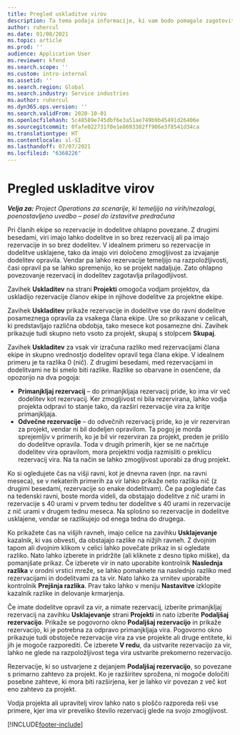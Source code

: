 ```yaml
---
title: Pregled uskladitve virov
description: Ta tema podaja informacije, ki vam bodo pomagale zagotoviti, da so rezervacije virov in dodelitve za projekte poravnane.
author: ruhercul
ms.date: 01/08/2021
ms.topic: article
ms.prod: ''
audience: Application User
ms.reviewer: kfend
ms.search.scope: ''
ms.custom: intro-internal
ms.assetid: ''
ms.search.region: Global
ms.search.industry: Service industries
ms.author: ruhercul
ms.dyn365.ops.version: ''
ms.search.validFrom: 2020-10-01
ms.openlocfilehash: 5c48589e745dbf6e3a51ae749b9b45491d26406e
ms.sourcegitcommit: 0fafe022731f0e1e8693382ff906e3f8541d34ca
ms.translationtype: HT
ms.contentlocale: sl-SI
ms.lasthandoff: 07/07/2021
ms.locfileid: "6368226"
---
```

# <a name="resource-reconciliation-overview"></a>Pregled uskladitve virov

_**Velja za:** Project Operations za scenarije, ki temeljijo na virih/nezalogi, poenostavljeno uvedbo – posel do izstavitve predračuna_

Pri članih ekipe so rezervacije in dodelitve ohlapno povezane. Z drugimi besedami, viri imajo lahko dodelitve in so brez rezervacij ali pa imajo rezervacije in so brez dodelitev. V idealnem primeru so rezervacije in dodelitve usklajene, tako da imajo viri določeno zmogljivost za izvajanje dodelitev opravila. Vendar pa lahko rezervacije temeljijo na razpoložljivosti, časi opravil pa se lahko spremenijo, ko se projekt nadaljuje. Zato ohlapno povezovanje rezervacij in dodelitev zagotavlja prilagodljivost.

Zavihek **Uskladitev** na strani **Projekti** omogoča vodjam projektov, da uskladijo rezervacije članov ekipe in njihove dodelitve za projektne ekipe.

Zavihek **Uskladitev** prikaže rezervacije in dodelitve vse do ravni dodelitve posameznega opravila za vsakega člana ekipe. Ure so prikazane v celicah, ki predstavljajo različna obdobja, tako mesece kot posamezne dni. Zavihek prikazuje tudi skupno neto vsoto za projekt, skupaj s stolpcem **Skupaj**.

Zavihek **Uskladitev** za vsak vir izračuna razliko med rezervacijami člana ekipe in skupno vrednostjo dodelitev opravil tega člana ekipe. V idealnem primeru je ta razlika 0 (nič). Z drugimi besedami, med rezervacijami in dodelitvami ne bi smelo biti razlike. Razlike so obarvane in osenčene, da opozorijo na dva pogoja:

- **Primanjkljaj rezervacij** – do primanjkljaja rezervacij pride, ko ima vir več dodelitev kot rezervacij. Ker zmogljivost ni bila rezervirana, lahko vodja projekta odpravi to stanje tako, da razširi rezervacije vira za kritje primanjkljaja.
- **Odvečne rezervacije** – do odvečnih rezervacij pride, ko je vir rezerviran za projekt, vendar ni bil dodeljen opravilom. Ta pogoj je morda sprejemljiv v primerih, ko je bil vir rezerviran za projekt, preden je prišlo do dodelitve opravila. Toda v drugih primerih, kjer se ne načrtuje dodelitev vira opravilom, mora projektni vodja razmisliti o preklicu rezervacij vira. Na ta način se lahko zmogljivost uporabi za drug projekt.

Ko si ogledujete čas na višji ravni, kot je dnevna raven (npr. na ravni meseca), se v nekaterih primerih za vir lahko prikaže neto razlika nič (z drugimi besedami, rezervacije so enake dodelitvam). Če pa pogledate čas na tedenski ravni, boste morda videli, da obstajajo dodelitve z nič urami in rezervacije s 40 urami v prvem tednu ter dodelitve s 40 urami in rezervacije z nič urami v drugem tednu meseca. Na splošno so rezervacije in dodelitve usklajene, vendar se razlikujejo od enega tedna do drugega.

Ko prikažete čas na višjih ravneh, imajo celice na zavihku **Usklajevanje** kazalnik, ki vas obvesti, da obstajajo razlike na nižjih ravneh. Z dvojnim tapom ali dvojnim klikom v celici lahko povečate prikaz in si ogledate razliko. Nato lahko izberete in pridržite (ali kliknete z desno tipko miške), da pomanjšate prikaz. Če izberete vir in nato uporabite kontrolnik **Naslednja razlika** v orodni vrstici mreže, se lahko pomaknete na naslednjo razliko med rezervacijami in dodelitvami za ta vir. Nato lahko za vrnitev uporabite kontrolnik **Prejšnja razlika**. Prav tako lahko v meniju **Nastavitve** izklopite kazalnik razlike in delovanje krmarjenja.

Če imate dodelitve opravil za vir, a nimate rezervacij, izberite primanjkljaj rezervacij na zavihku **Usklajevanje** strani **Projekti** in nato izberite **Podaljšaj rezervacijo**. Prikaže se pogovorno okno **Podaljšaj rezervacijo** in prikaže rezervacijo, ki je potrebna za odpravo primanjkljaja vira. Pogovorno okno prikazuje tudi obstoječe rezervacije vira za vse projekte ali druge entitete, ki jih je mogoče razporediti. Če izberete **V redu**, da ustvarite rezervacijo za vir, lahko ne glede na razpoložljivost tega vira ustvarite prekomerno rezervacijo.

Rezervacije, ki so ustvarjene z dejanjem **Podaljšaj rezervacijo**, so povezane s primarno zahtevo za projekt. Ko je razširitev sprožena, ni mogoče določiti posebne zahteve, ki mora biti razširjena, ker je lahko vir povezan z več kot eno zahtevo za projekt.

Vodja projekta ali upravitelj virov lahko nato s ploščo razporeda reši vse primere, kjer ima vir preveliko število rezervacij glede na svojo zmogljivost.


[!INCLUDE[footer-include](../includes/footer-banner.md)]